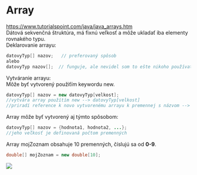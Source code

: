 # Array
https://www.tutorialspoint.com/java/java_arrays.htm <br>
Dátová sekvenčná štruktúra, má fixnú veľkosť a môže ukladať iba elementy rovnakého typu. <br>
Deklarovanie arrayu:
```java
datovyTyp[] nazov;   // preferovaný spôsob
alebo
datovyTyp nazov[];  // funguje, ale nevidel som to ešte nikoho používať v Jave 🙃
```
Vytváranie arrayu: <br>
Môže byť vytvorený použiťím keywordu new. 
```java
datovyTyp[] nazov = new datovyTyp[velkost];
//vytvára array použítím new --> datovyTyp[velkost]
//priradí reference k novo vytvorenému arrayu k premennej s názvom --> nazov
```
Array môže byť vytvorený aj týmto spôsobom:
```java
datovyTyp[] nazov = {hodnota1, hodnota2, ...};
//jeho veľkosť je definovaná počtom premenných
```
Array mojZoznam obsahuje 10 premenných, číslujú sa od **0-9**.
```java
double[] mojZoznam = new double[10];
```
![](https://github.com/absolutty/javaDocs/blob/master/Arrays/array.png)
